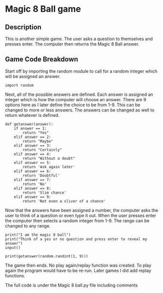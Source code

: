 # Magic 8 Ball game

## Description

This is another simple game.
The user asks a question to themselves and presses enter.
The computer then returns the Magic 8 Ball answer.

## Game Code Breakdown

Start off by importing the random module to call for a random integer which will be assigned an answer.

```
import random
```

Next, all of the possible answers are defined.
Each answer is assigned an integer which is how the computer will choose an answer.
There are 9 options here as I later define the choice to be from 1-9. This can be changed to more or less answers.
The answers can be changed as well to return whatever is defined.

```
def getanswer(answer):
    if answer == 1:
        return "Yes"
    elif answer == 2:
        return "Maybe"
    elif answer == 3:
        return "Certainly"
    elif answer == 4:
        return "Without a doubt"
    elif answer == 5:
        return 'Ask again later'
    elif answer == 6:
        return 'Doubtful'
    elif answer == 7:
        return 'No'
    elif answer == 8:
        return 'Slim chance'
    elif answer == 9:
        return 'Not even a sliver of a chance'
```

Now that the answers have been assigned a number, the computer asks the user to think of a question or even type it out.
When the user presses enter the computer then selects a random integer from 1-9. The range can be changed to any range.

```
print("I am the magic 8 ball")
print("Think of a yes or no question and press enter to reveal my answer")
input()

print(getanswer(random.randint(1, 9)))
```
The game then ends. No play again/replay function was created. To play again the program would have to be re-run. Later games I did add replay functions.

The full code is under the Magic 8 ball.py file including comments
